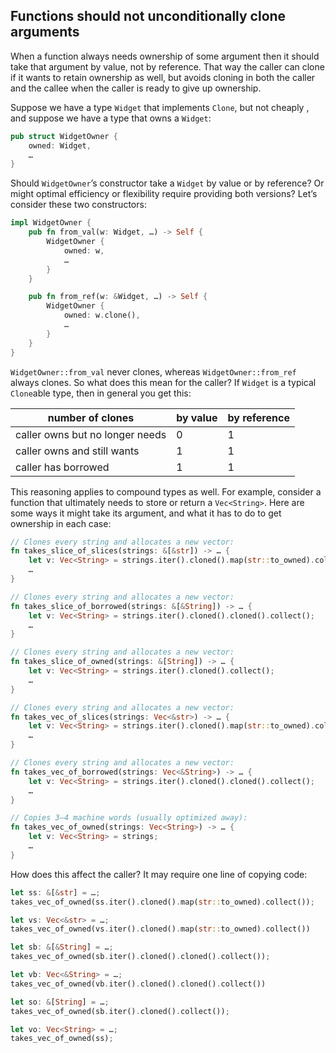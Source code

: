 ## Functions should not unconditionally clone arguments

When a function always needs ownership of some argument then it should take that argument by value, not by reference. That way the caller can clone if it wants to retain ownership as well, but avoids cloning in both the caller and the callee when the caller is ready to give up ownership.

Suppose we have a type `Widget` that implements `Clone`, but not cheaply
, and suppose we have a type that owns a `Widget`:

```rust
pub struct WidgetOwner {
    owned: Widget,
    …
}
```

Should `WidgetOwner`’s constructor take a `Widget` by value or by reference? Or might optimal efficiency or flexibility require providing both versions? Let’s consider these two constructors:

```rust
impl WidgetOwner {
    pub fn from_val(w: Widget, …) -> Self {
        WidgetOwner {
            owned: w,
            …
        }
    }

    pub fn from_ref(w: &Widget, …) -> Self {
        WidgetOwner {
            owned: w.clone(),
            …
        }
    }
}
```

`WidgetOwner::from_val` never clones, whereas `WidgetOwner::from_ref` always clones. So what does this mean for the caller? If `Widget` is a typical `Clone`able type, then in general you get this:

| number of clones                 | by value  | by reference  |
| --- | --- | --- |
| caller owns but no longer needs  | 0         | 1             |
| caller owns and still wants      | 1         | 1             |
| caller has borrowed              | 1         | 1             |

This reasoning applies to compound types as well. For example, consider a function that ultimately needs to store or return a `Vec<String>`. Here are some ways it might take its argument, and what it has to do to get ownership in each case:

```rust
// Clones every string and allocates a new vector:
fn takes_slice_of_slices(strings: &[&str]) -> … {
    let v: Vec<String> = strings.iter().cloned().map(str::to_owned).collect();
    …
}

// Clones every string and allocates a new vector:
fn takes_slice_of_borrowed(strings: &[&String]) -> … {
    let v: Vec<String> = strings.iter().cloned().cloned().collect();
    …
}

// Clones every string and allocates a new vector:
fn takes_slice_of_owned(strings: &[String]) -> … {
    let v: Vec<String> = strings.iter().cloned().collect();
    …
}

// Clones every string and allocates a new vector:
fn takes_vec_of_slices(strings: Vec<&str>) -> … {
    let v: Vec<String> = strings.iter().cloned().map(str::to_owned).collect();
    …
}

// Clones every string and allocates a new vector:
fn takes_vec_of_borrowed(strings: Vec<&String>) -> … {
    let v: Vec<String> = strings.iter().cloned().cloned().collect();
    …
}

// Copies 3–4 machine words (usually optimized away):
fn takes_vec_of_owned(strings: Vec<String>) -> … {
    let v: Vec<String> = strings;
    …
}
```

How does this affect the caller? It may require one line of copying code:

```rust
let ss: &[&str] = …;
takes_vec_of_owned(ss.iter().cloned().map(str::to_owned).collect());

let vs: Vec<&str> = …;
takes_vec_of_owned(vs.iter().cloned().map(str::to_owned).collect())

let sb: &[&String] = …;
takes_vec_of_owned(sb.iter().cloned().cloned().collect());

let vb: Vec<&String> = …;
takes_vec_of_owned(vb.iter().cloned().cloned().collect())

let so: &[String] = …;
takes_vec_of_owned(sb.iter().cloned().collect());

let vo: Vec<String> = …;
takes_vec_of_owned(ss);
```

